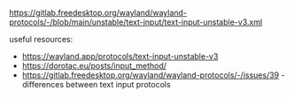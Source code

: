 https://gitlab.freedesktop.org/wayland/wayland-protocols/-/blob/main/unstable/text-input/text-input-unstable-v3.xml

useful resources:
- https://wayland.app/protocols/text-input-unstable-v3
- https://dorotac.eu/posts/input_method/
- https://gitlab.freedesktop.org/wayland/wayland-protocols/-/issues/39 - differences between text input protocols